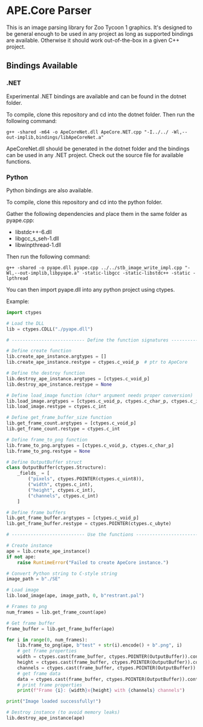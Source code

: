 # APE.Core Parser

This is an image parsing library for Zoo Tycoon 1 graphics. It's designed to be general enough to be used in any project as long as supported bindings are available. Otherwise it should work out-of-the-box in a given C++ project.

## Bindings Available

### .NET

Experimental .NET bindings are available and can be found in the dotnet folder.

To compile, clone this repository and cd into the dotnet folder. Then run the following command:

`g++ -shared -m64 -o ApeCoreNet.dll ApeCore.NET.cpp "-I../../ -Wl,--out-implib,bindings/libApeCoreNet.a"`

ApeCoreNet.dll should be generated in the dotnet folder and the bindings can be used in any .NET project. Check out the source file for available functions.

### Python

Python bindings are also available.

To compile, clone this repository and cd into the python folder. 

Gather the following dependencies and place them in the same folder as pyape.cpp:

- libstdc++-6.dll
- libgcc_s_seh-1.dll
- libwinpthread-1.dll

Then run the following command:

`g++ -shared -o pyape.dll pyape.cpp ../../stb_image_write_impl.cpp "-Wl,--out-implib,libpyape.a" -static-libgcc -static-libstdc++ -static -lpthread`

You can then import pyape.dll into any python project using ctypes.

Example:

```python
import ctypes

# Load the DLL
lib = ctypes.CDLL("./pyape.dll")

# --------------------------- Define the function signatures ---------------------------

# Define create function
lib.create_ape_instance.argtypes = []
lib.create_ape_instance.restype = ctypes.c_void_p  # ptr to ApeCore

# Define the destroy function
lib.destroy_ape_instance.argtypes = [ctypes.c_void_p]
lib.destroy_ape_instance.restype = None

# Define load_image function (char* argument needs proper conversion)
lib.load_image.argtypes = [ctypes.c_void_p, ctypes.c_char_p, ctypes.c_int, ctypes.c_char_p]
lib.load_image.restype = ctypes.c_int

# Define get_frame_buffer_size function
lib.get_frame_count.argtypes = [ctypes.c_void_p]
lib.get_frame_count.restype = ctypes.c_int

# Define frame_to_png function
lib.frame_to_png.argtypes = [ctypes.c_void_p, ctypes.c_char_p]
lib.frame_to_png.restype = None

# Define OutputBuffer struct
class OutputBuffer(ctypes.Structure):
    _fields_ = [
        ("pixels", ctypes.POINTER(ctypes.c_uint8)),
        ("width", ctypes.c_int),
        ("height", ctypes.c_int),
        ("channels", ctypes.c_int)
    ]

# Define frame buffers
lib.get_frame_buffer.argtypes = [ctypes.c_void_p]
lib.get_frame_buffer.restype = ctypes.POINTER(ctypes.c_ubyte)

# --------------------------- Use the functions ---------------------------

# Create instance
ape = lib.create_ape_instance()
if not ape:
    raise RuntimeError("Failed to create ApeCore instance.")

# Convert Python string to C-style string
image_path = b"./SE"

# Load image
lib.load_image(ape, image_path, 0, b"restrant.pal")

# Frames to png
num_frames = lib.get_frame_count(ape)

# Get frame buffer
frame_buffer = lib.get_frame_buffer(ape)

for i in range(0, num_frames):
    lib.frame_to_png(ape, b"test" + str(i).encode() + b".png", i)
    # get frame properties
    width = ctypes.cast(frame_buffer, ctypes.POINTER(OutputBuffer)).contents.width
    height = ctypes.cast(frame_buffer, ctypes.POINTER(OutputBuffer)).contents.height
    channels = ctypes.cast(frame_buffer, ctypes.POINTER(OutputBuffer)).contents.channels
    # get frame data
    data = ctypes.cast(frame_buffer, ctypes.POINTER(OutputBuffer)).contents.pixels
    # print frame properties
    print(f"Frame {i}: {width}x{height} with {channels} channels")

print("Image loaded successfully!")

# Destroy instance (to avoid memory leaks)
lib.destroy_ape_instance(ape)

```